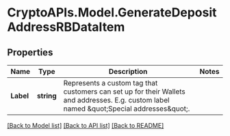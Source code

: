# CryptoAPIs.Model.GenerateDepositAddressRBDataItem

## Properties

Name | Type | Description | Notes
------------ | ------------- | ------------- | -------------
**Label** | **string** | Represents a custom tag that customers can set up for their Wallets and addresses. E.g. custom label named \&quot;Special addresses\&quot;. | 

[[Back to Model list]](../README.md#documentation-for-models) [[Back to API list]](../README.md#documentation-for-api-endpoints) [[Back to README]](../README.md)

